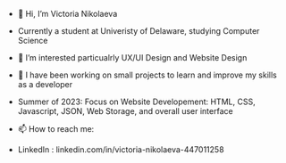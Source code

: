 - 👋 Hi, I’m Victoria Nikolaeva
- Currently a student at Univeristy of Delaware, studying Computer Science
  
- 👀 I’m interested particualrly UX/UI Design and Website Design
  
- 💞️ I have been working on small projects to learn and improve my skills as a developer
-  Summer of 2023: Focus on Website Developement: HTML, CSS, Javascript, JSON, Web Storage, and overall user interface

  
- 📫 How to reach me:
- LinkedIn : linkedin.com/in/victoria-nikolaeva-447011258

<!---
victoria-nikolaeva04/victoria-nikolaeva04 is a ✨ special ✨ repository because its `README.md` (this file) appears on your GitHub profile.
You can click the Preview link to take a look at your changes.
--->
